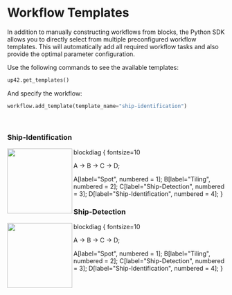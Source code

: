 # Workflow Templates

In addition to manually constructing workflows from blocks, the Python SDK allows you to
directly select from multiple preconfigured workflow templates. This will automatically 
add all required workflow tasks and also provide the optimal parameter configuration. 

Use the following commands to see the available templates:
```python
up42.get_templates()
```

And specify the workflow:

```python
workflow.add_template(template_name="ship-identification")
```

<br>

### Ship-Identification

<img align="left" src="https://metadata.up42.com/54217695-73f4-4528-a575-a429e9af6568/Block_Thumbnail_Ship_Identification1590606665498.png" alt="" width="150"/>

blockdiag {
   fontsize=10
   
   A -> B -> C -> D;
   
   A[label="Spot", numbered = 1];
   B[label="Tiling", numbered = 2];
   C[label="Ship-Detection", numbered = 3];
   D[label="Ship-Identification", numbered = 4];
}

### Ship-Detection

<img align="left" src="https://metadata.up42.com/54217695-73f4-4528-a575-a429e9af6568/Block_Thumbnail_Ship_Identification1590606665498.png" alt="" width="150"/>

blockdiag {
   fontsize=10
   
   A -> B -> C -> D;
   
   A[label="Spot", numbered = 1];
   B[label="Tiling", numbered = 2];
   C[label="Ship-Detection", numbered = 3];
   D[label="Ship-Identification", numbered = 4];
}

